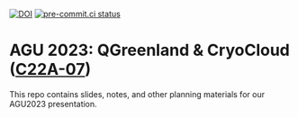 [![DOI](https://zenodo.org/badge/721712096.svg)](https://zenodo.org/doi/10.5281/zenodo.10288841)
[![pre-commit.ci status](https://results.pre-commit.ci/badge/github/nsidc/agu2023-qgreenland-cryocloud/main.svg)](https://results.pre-commit.ci/latest/github/nsidc/agu2023-qgreenland-cryocloud/main)


# AGU 2023: QGreenland & CryoCloud ([C22A-07](https://agu.confex.com/agu/fm23/meetingapp.cgi/Paper/1365725))

This repo contains slides, notes, and other planning materials for our AGU2023
presentation.
